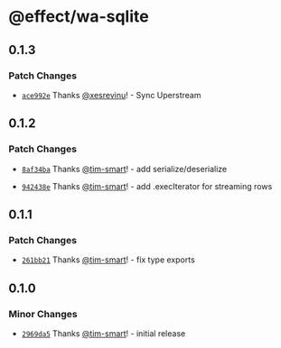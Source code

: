 # @effect/wa-sqlite

## 0.1.3

### Patch Changes

- [`ace992e`](https://github.com/Effect-TS/wa-sqlite/commit/ace992e935d31eb26a5191567e748b9e00da7c18) Thanks [@xesrevinu](https://github.com/xesrevinu)! - Sync Uperstream

## 0.1.2

### Patch Changes

- [`8af34ba`](https://github.com/Effect-TS/wa-sqlite/commit/8af34bab3b312eaa139fa26c062cae1b308cd9b9) Thanks [@tim-smart](https://github.com/tim-smart)! - add serialize/deserialize

- [`942438e`](https://github.com/Effect-TS/wa-sqlite/commit/942438e926d13a64776c74dfbb9528680a06ab16) Thanks [@tim-smart](https://github.com/tim-smart)! - add .execIterator for streaming rows

## 0.1.1

### Patch Changes

- [`261bb21`](https://github.com/Effect-TS/wa-sqlite/commit/261bb21bedbd233721446c1a6af23beb78da65d4) Thanks [@tim-smart](https://github.com/tim-smart)! - fix type exports

## 0.1.0

### Minor Changes

- [`2969da5`](https://github.com/Effect-TS/wa-sqlite/commit/2969da5309bd540a55eff971d7f579e6cc1a17a7) Thanks [@tim-smart](https://github.com/tim-smart)! - initial release
